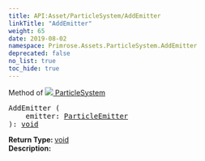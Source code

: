 ```yaml
---
title: API:Asset/ParticleSystem/AddEmitter
linkTitle: "AddEmitter"
weight: 65
date: 2019-08-02
namespace: Primrose.Assets.ParticleSystem.AddEmitter
deprecated: false
no_list: true
toc_hide: true
---
```

Method of <a href="/docs/api-reference/Class/ParticleSystem"><img src="/icons/silk/default.png"/>&nbsp;ParticleSystem</a>
<pre class="method-declaration">
AddEmitter (
    emitter: <a class="type" href="/docs/api-reference/Misc/ParticleEmitter">ParticleEmitter</a>
): <a class="type" href="/docs/api-reference/System/void">void</a></pre>
<b>Return Type: </b>
<a class="type" href="/docs/api-reference/System/void">void</a>
<br/>
<b>Description: </b>
